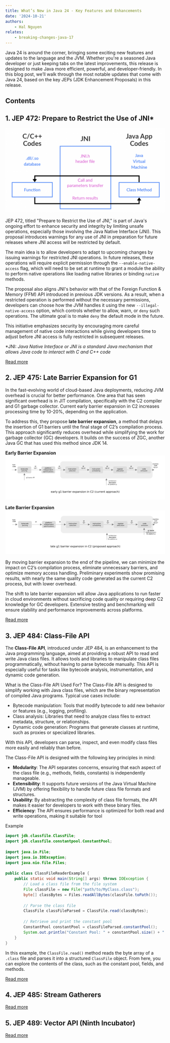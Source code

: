 ```yaml
---
title: What’s New in Java 24 - Key Features and Enhancements
date: '2024-10-21'
authors:
    - Hal Nguyen
relates: 
    - breaking-changes-java-17
---
```


Java 24 is around the corner, bringing some exciting new features and updates to the language and the JVM. Whether you're a seasoned Java developer or just keeping tabs on the latest improvements, this release is designed to make Java more efficient, powerful, and developer-friendly. In this blog post, we’ll walk through the most notable updates that come with Java 24, based on the key JEPs (JDK Enhancement Proposals) in this release.

## Contents

## 1. JEP 472: Prepare to Restrict the Use of JNI*

![JNI](/assets/image-128.png)

JEP 472, titled "Prepare to Restrict the Use of JNI," is part of Java's ongoing effort to enhance security and integrity by limiting unsafe operations, especially those involving the Java Native Interface (JNI). This proposal introduces warnings for any use of JNI in preparation for future releases where JNI access will be restricted by default.

The main idea is to allow developers to adapt to upcoming changes by issuing warnings for restricted JNI operations. In future releases, these operations will require explicit permission through the `--enable-native-access` flag, which will need to be set at runtime to grant a module the ability to perform native operations like loading native libraries or binding `native` methods.

The proposal also aligns JNI's behavior with that of the Foreign Function & Memory (FFM) API introduced in previous JDK versions. As a result, when a restricted operation is performed without the necessary permissions, developers can choose how the JVM handles it using the new `--illegal-native-access` option, which controls whether to allow, warn, or `deny` such operations. The ultimate goal is to make `deny` the default mode in the future.

This initiative emphasizes security by encouraging more careful management of native code interactions while giving developers time to adjust before JNI access is fully restricted in subsequent releases.

*JNI: *Java Native Interface or JNI is a standard Java mechanism that allows Java code to interact with C and C++ code*

[Read more](https://openjdk.org/jeps/472)

## 2. JEP 475: Late Barrier Expansion for G1

In the fast-evolving world of cloud-based Java deployments, reducing JVM overhead is crucial for better performance. One area that has seen significant overhead is in JIT compilation, specifically with the C2 compiler and G1 garbage collector. Current early barrier expansion in C2 increases processing time by 10-20%, depending on the application.

To address this, they propose **late barrier expansion**, a method that delays the insertion of G1 barriers until the final stage of C2’s compilation process. This approach significantly reduces overhead while simplifying the work for garbage collector (GC) developers. It builds on the success of ZGC, another Java GC that has used this method since JDK 14.

**Early Barrier Expansion**
![Early](/assets/image-126-1024x281.webp)

**Late Barrier Expansion**
![Early](/assets/image-127-1024x281.webp)

By moving barrier expansion to the end of the pipeline, we can minimize the impact on C2’s compilation process, eliminate unnecessary barriers, and optimize memory access handling. Preliminary experiments show promising results, with nearly the same quality code generated as the current C2 process, but with lower overhead.

The shift to late barrier expansion will allow Java applications to run faster in cloud environments without sacrificing code quality or requiring deep C2 knowledge for GC developers. Extensive testing and benchmarking will ensure stability and performance improvements across platforms.

[Read more](https://openjdk.org/jeps/475)

## 3. JEP 484: Class-File API

The **Class-File API**, introduced under JEP 484, is an enhancement to the Java programming language, aimed at providing a robust API to read and write Java class files. It allows tools and libraries to manipulate class files programmatically, without having to parse bytecode manually. This API is especially useful for tasks like bytecode analysis, instrumentation, and dynamic code generation.

What is the Class-File API Used For?
The Class-File API is designed to simplify working with Java class files, which are the binary representation of compiled Java programs. Typical use cases include:

- Bytecode manipulation: Tools that modify bytecode to add new behavior or features (e.g., logging, profiling).
- Class analysis: Libraries that need to analyze class files to extract metadata, structure, or relationships.
- Dynamic code generation: Programs that generate classes at runtime, such as proxies or specialized libraries.

With this API, developers can parse, inspect, and even modify class files more easily and reliably than before.

The Class-File API is designed with the following key principles in mind:

- **Modularity**: The API separates concerns, ensuring that each aspect of the class file (e.g., methods, fields, constants) is independently manageable.
- **Extensibility**: It supports future versions of the Java Virtual Machine (JVM) by offering flexibility to handle future class file formats and structures.
- **Usability**: By abstracting the complexity of class file formats, the API makes it easier for developers to work with these binary files.
- **Efficiency**: The API ensures performance is optimized for both read and write operations, making it suitable for tool

Example

```java
import jdk.classfile.ClassFile;
import jdk.classfile.constantpool.ConstantPool;

import java.io.File;
import java.io.IOException;
import java.nio.file.Files;

public class ClassFileReaderExample {
    public static void main(String[] args) throws IOException {
        // Load a class file from the file system
        File classFile = new File("path/to/MyClass.class");
        byte[] classBytes = Files.readAllBytes(classFile.toPath());

        // Parse the class file
        ClassFile classFileParsed = ClassFile.read(classBytes);

        // Retrieve and print the constant pool
        ConstantPool constantPool = classFileParsed.constantPool();
        System.out.println("Constant Pool: " + constantPool.size() + " entries");
    }
}

```

In this example, the `ClassFile.read()` method reads the byte array of a `.class` file and parses it into a structured `ClassFile` object. From here, you can explore the contents of the class, such as the constant pool, fields, and methods.


[Read more](https://openjdk.org/jeps/484)

## 4. JEP 485: Stream Gatherers

[Read more](https://openjdk.org/jeps/485)

## 5. JEP 489: Vector API (Ninth Incubator)

[Read more](https://openjdk.org/jeps/489)
